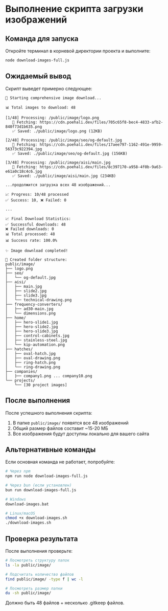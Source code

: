 # Выполнение скрипта загрузки изображений

## Команда для запуска

Откройте терминал в корневой директории проекта и выполните:

```bash
node download-images-full.js
```

## Ожидаемый вывод

Скрипт выведет примерно следующее:

```
🚀 Starting comprehensive image download...

📊 Total images to download: 48

[1/48] Processing: /public/image/logo.png
   🔄 Fetching: https://cdn.poehali.dev/files/705c65f8-bec4-4833-afb2-840f73d1b635.png
   ✅ Saved: ./public/image/logo.png (12KB)

[2/48] Processing: /public/image/seo/og-default.jpg
   🔄 Fetching: https://cdn.poehali.dev/files/17aee797-1162-491e-9959-56373c922394.jpg
   ✅ Saved: ./public/image/seo/og-default.jpg (156KB)

[3/48] Processing: /public/image/aisi/main.jpg
   🔄 Fetching: https://cdn.poehali.dev/files/8c397170-a958-4f0b-9a63-e61a0c18c4c6.jpg
   ✅ Saved: ./public/image/aisi/main.jpg (234KB)

...продолжится загрузка всех 48 изображений...

📈 Progress: 10/48 processed
✅ Success: 10, ❌ Failed: 0

...

📈 Final Download Statistics:
✅ Successful downloads: 48
❌ Failed downloads: 0
📊 Total processed: 48
📊 Success rate: 100.0%

✨ Image download completed!

📁 Created folder structure:
public/image/
├── logo.png
├── seo/
│   └── og-default.jpg
├── aisi/
│   ├── main.jpg
│   ├── slide2.jpg
│   ├── slide3.jpg
│   └── technical-drawing.png
├── frequency-converters/
│   ├── ad30-main.jpg
│   └── dimensions.png
├── home/
│   ├── hero-slide1.jpg
│   ├── hero-slide2.jpg
│   ├── hero-slide3.jpg
│   ├── control-cabinets.jpg
│   ├── stainless-steel.jpg
│   └── kip-automation.png
├── hatches/
│   ├── oval-hatch.jpg
│   ├── oval-drawing.png
│   ├── ring-hatch.png
│   └── ring-drawing.png
├── companies/
│   ├── company1.png ... company10.png
└── projects/
    └── [30 project images]
```

## После выполнения

После успешного выполнения скрипта:

1. В папке `public/image/` появятся все 48 изображений
2. Общий размер файлов составит ~15-20 МБ
3. Все изображения будут доступны локально для вашего сайта

## Альтернативные команды

Если основная команда не работает, попробуйте:

```bash
# Через npm
npm run node download-images-full.js

# Через bun (если установлен)
bun run download-images-full.js

# Windows
download-images.bat

# Linux/macOS
chmod +x download-images.sh
./download-images.sh
```

## Проверка результата

После выполнения проверьте:

```bash
# Посмотреть структуру папок
ls -la public/image/

# Подсчитать количество файлов
find public/image/ -type f | wc -l

# Посмотреть размер папки
du -sh public/image/
```

Должно быть 48 файлов + несколько .gitkeep файлов.